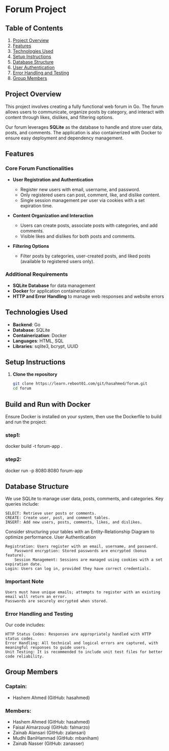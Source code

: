 # Forum Project

## Table of Contents

1. [Project Overview](#project-overview)
2. [Features](#features)
3. [Technologies Used](#technologies-used)
4. [Setup Instructions](#setup-instructions)
5. [Database Structure](#database-structure)
6. [User Authentication](#user-authentication)
7. [Error Handling and Testing](#error-handling-and-testing)
8. [Group Members](#group-members)

## Project Overview

This project involves creating a fully functional web forum in Go. The forum allows users to communicate, organize posts by category, and interact with content through likes, dislikes, and filtering options.

Our forum leverages **SQLite** as the database to handle and store user data, posts, and comments. The application is also containerized with Docker to ensure easy deployment and dependency management.

## Features

### Core Forum Functionalities

- **User Registration and Authentication**  
    - Register new users with email, username, and password.
    - Only registered users can post, comment, like, and dislike content.
    - Single session management per user via cookies with a set expiration time.

- **Content Organization and Interaction**
    - Users can create posts, associate posts with categories, and add comments.
    - Visible likes and dislikes for both posts and comments.

- **Filtering Options**
    - Filter posts by categories, user-created posts, and liked posts (available to registered users only).

### Additional Requirements

- **SQLite Database** for data management
- **Docker** for application containerization
- **HTTP and Error Handling** to manage web responses and website errors

## Technologies Used

- **Backend**: Go
- **Database**: SQLite
- **Containerization**: Docker
- **Languages**: HTML, SQL
- **Libraries**: sqlite3, bcrypt, UUID

## Setup Instructions

1. **Clone the repository**  
   ```bash
   git clone https://learn.reboot01.com/git/hasahmed/forum.git
   cd forum


## Build and Run with Docker

Ensure Docker is installed on your system, then use the Dockerfile to build and run the project:

### step1:
docker build -t forum-app .

### step2:
docker run -p 8080:8080 forum-app

## Database Structure

We use SQLite to manage user data, posts, comments, and categories. Key queries include:

    SELECT: Retrieve user posts or comments.
    CREATE: Create user, post, and comment tables.
    INSERT: Add new users, posts, comments, likes, and dislikes.

Consider structuring your tables with an Entity-Relationship Diagram to optimize performance.
User Authentication

    Registration: Users register with an email, username, and password.
        Password encryption: Stored passwords are encrypted (bonus feature).
        Session Management: Sessions are managed using cookies with a set expiration date.
    Login: Users can log in, provided they have correct credentials.

### Important Note

    Users must have unique emails; attempts to register with an existing email will return an error.
    Passwords are securely encrypted when stored.

### Error Handling and Testing

Our code includes:

    HTTP Status Codes: Responses are appropriately handled with HTTP status codes.
    Error Handling: All technical and logical errors are captured, with meaningful responses to guide users.
    Unit Testing: It is recommended to include unit test files for better code reliability.

## Group Members

   ### Captain:
   - Hashem Ahmed (GitHub: hasahmed)

   ### Members:

   - Hashem Ahmed (GitHub: hasahmed)
   - Faisal Almarzouqi (GitHub: falmarzo)
   - Zainab Alansari (GitHub: zalansari)
   - Mudhi BaniHammad (GitHub: mbaniham)
  -  Zainab Nasser (GitHub: zanasser)